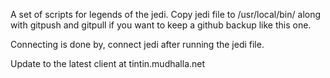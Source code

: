 A set of scripts for legends of the jedi. Copy jedi file to /usr/local/bin/ along with gitpush and gitpull if you want to keep a github backup like this one.

Connecting is done by, connect jedi after running the jedi file. 

Update to the latest client at tintin.mudhalla.net
